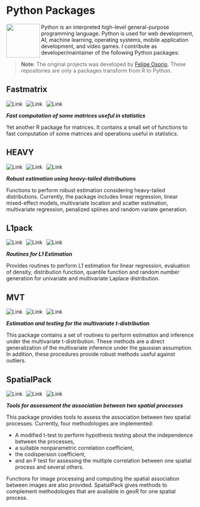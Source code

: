 

# Python Packages

[<img src="https://raw.githubusercontent.com/fralfaro/ds_blog/master/images/python.png"  width="90" height="90" align="left">](https://www.python.org/)

Python is an interpreted high-level general-purpose programming language. Python is used for web development, AI, machine learning, operating systems, 
mobile application development, and video games. I contribute as developer/maintainer of the following Python packages:



> **Note**: The original projects was developed by [Felipe Osorio](http://fosorios.mat.utfsm.cl/). These repositories are only a packages transform from R to Python.

## Fastmatrix
<a href="https://gitlab.com/FAAM/fastmatrix"><img alt="Link" src="https://img.shields.io/badge/fastmatrix-package-blue" style="float:left; padding-right:10px" ></a>
<a href="https://www.python.org/downloads/release/python-380/"><img alt="Link" src="https://img.shields.io/badge/python-3.8-blue.svg" style="float:left; padding-right:10px" ></a>
<img alt="Link" src="https://img.shields.io/badge/project-in%20progress-blue" style="float:left; padding-right:10px" >
&nbsp;

_**Fast computation of some matrices useful in statistics**_

Yet another R package for matrices. It contains a small set of functions to fast computation of some matrices and operations useful in statistics.

## HEAVY

<a href="https://gitlab.com/FAAM"><img alt="Link" src="https://img.shields.io/badge/HEAVY-package-blue" style="float:left; padding-right:10px" ></a>
<a href="https://www.python.org/downloads/release/python-380/"><img alt="Link" src="https://img.shields.io/badge/python-3.8-blue.svg" style="float:left; padding-right:10px" ></a>
<img alt="Link" src="https://img.shields.io/badge/project-paused-yellow" style="float:left; padding-right:10px" >
&nbsp;

_**Robust estimation using heavy-tailed distributions**_


Functions to perform robust estimation considering heavy-tailed distributions. Currently, the package includes linear regression, linear mixed-effect models, multivariate location and scatter estimation, multivariate regression, penalized splines and random variate generation.
 

## L1pack
<a href="https://gitlab.com/FAAM"><img alt="Link" src="https://img.shields.io/badge/L1pack-package-blue" style="float:left; padding-right:10px" ></a>
<a href="https://www.python.org/downloads/release/python-380/"><img alt="Link" src="https://img.shields.io/badge/python-3.8-blue.svg" style="float:left; padding-right:10px" ></a>
<img alt="Link" src="https://img.shields.io/badge/project-paused-yellow" style="float:left; padding-right:10px" >
&nbsp;

_**Routines for L1 Estimation**_

Provides routines to perform L1 estimation for linear regression, evaluation of density, distribution function, quantile function and random number generation for univariate and multivariate Laplace distribution.
 

## MVT
<a href="https://gitlab.com/FAAM"><img alt="Link" src="https://img.shields.io/badge/MVT-package-blue" style="float:left; padding-right:10px" ></a>
<a href="https://www.python.org/downloads/release/python-380/"><img alt="Link" src="https://img.shields.io/badge/python-3.8-blue.svg" style="float:left; padding-right:10px" ></a>
<img alt="Link" src="https://img.shields.io/badge/project-paused-yellow" style="float:left; padding-right:10px" >
&nbsp;

_**Estimation and testing for the multivariate t-distribution**_

This package contains a set of routines to perform estimation and inference under the multivariate t-distribution. These methods are a direct generalization of the multivariate inference under the gaussian assumption. In addition, these procedures provide robust methods useful against outliers.
 

## SpatialPack
<a href="https://gitlab.com/FAAM"><img alt="Link" src="https://img.shields.io/badge/SpatialPack-package-blue" style="float:left; padding-right:10px" ></a>
<a href="https://www.python.org/downloads/release/python-380/"><img alt="Link" src="https://img.shields.io/badge/python-3.8-blue.svg" style="float:left; padding-right:10px" ></a>
<img alt="Link" src="https://img.shields.io/badge/project-paused-yellow" style="float:left; padding-right:10px" >
&nbsp;

_**Tools for assessment the association between two spatial processes**_

This package provides tools to assess the association between two spatial processes. Currently, four methodologies are implemented: 

* A modified t-test to perform hypothesis testing about the independence between the processes, 
* a suitable nonparametric correlation coefficient, 
* the codispersion coefficient, 
* and an F test for assessing the multiple correlation between one spatial process and several others. 

Functions for image processing and computing the spatial association between images are also provided. SpatialPack gives methods to complement methodologies that are available in geoR for one spatial process.

